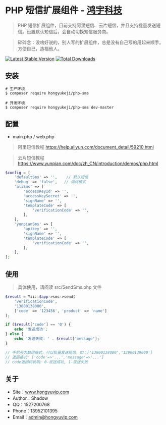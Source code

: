 # PHP 短信扩展组件 - [鸿宇科技](http://www.hongyuvip.com/)

> PHP 短信扩展组件，目前支持阿里短信、云片短信，并且支持批量发送短信。设置默认短信后，会自动切换短信服务商。

> 碎碎念：没啥好说的，别人写的扩展组件，总是没有自己写的用起来顺手。方便自己，造福他人。

[![Latest Stable Version](https://poser.pugx.org/hongyukeji/php-sms/v/stable.png)](https://packagist.org/packages/hongyukeji/php-sms)
[![Total Downloads](https://poser.pugx.org/hongyukeji/php-sms/downloads.png)](https://packagist.org/packages/hongyukeji/php-sms)


## 安装

```
# 生产环境
$ composer require hongyukeji/php-sms

# 开发环境
$ composer require hongyukeji/php-sms dev-master
```

## 配置

* main.php / web.php 

> 阿里短信教程 https://help.aliyun.com/document_detail/59210.html

> 云片短信教程 https://www.yunpian.com/doc/zh_CN/introduction/demos/php.html

```php
$config = [
    'defaultSms' => '',    // 默认短信
    'debug' => 'false',   // 调试模式
    'aliSms' => [
        'accessKeyId' => '',
        'accessKeySecret' => '',
        'signName' => '',
        'templateCode' => [
            'verificationCode' => '',
        ],
    ],
    'yunpianSms' => [
        'apikey' => '',
        'signName' => '',
        'templateCode' => [
            'verificationCode' => '',
        ],
    ],
];
```

## 使用

> 具体使用，请阅读 src/SendSms.php 文件

```php
$result = Yii::$app->sms->send(
    'verificationCode',
    '13800138000',
    ['code' => '123456', 'product' => 'name']
);

if ($result['code'] == '0') {
    echo '发送成功';
} else {
    echo '发送失败: ' . $result['message'];
}

// 手机号为数组格式，可以批量发送短信，如：['13800138000','13900139000']
// 返回格式: ['code'=>'...','message'=>'...']
// code返回码说明: 0-发送成功, 1-发送失败
```

## 关于

* Site：www.hongyuvip.com
* Author：Shadow
* QQ：1527200768
* Phone：13952101395
* Email：admin@hongyuvip.com